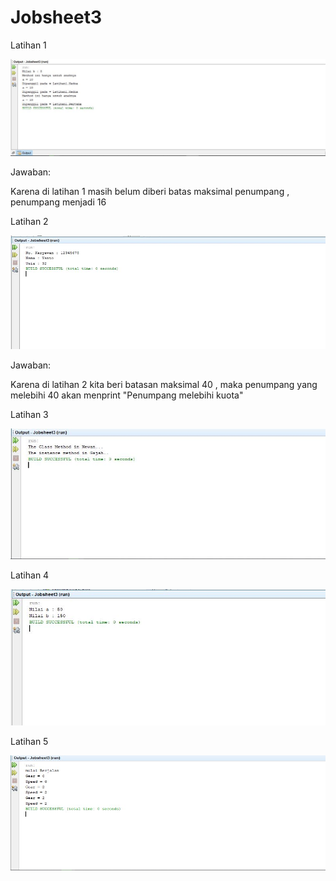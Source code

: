 # Jobsheet3

Latihan 1

![alt text](https://github.com/akuian/Jobsheet3/blob/master/Latihan1.JPG)

Jawaban:

Karena di latihan 1 masih belum diberi batas maksimal penumpang , penumpang menjadi 16

Latihan 2

![alt text](https://github.com/akuian/Jobsheet3/blob/master/Latihan2.JPG)

Jawaban:

Karena di latihan 2 kita beri batasan maksimal 40 , maka penumpang yang melebihi 40 akan menprint "Penumpang melebihi kuota"

Latihan 3

![alt text](https://github.com/akuian/Jobsheet3/blob/master/Latihan3.JPG)

Latihan 4

![alt text](https://github.com/akuian/Jobsheet3/blob/master/Latihan4.JPG)

Latihan 5

![alt text](https://github.com/akuian/Jobsheet3/blob/master/Latihan5.JPG)

